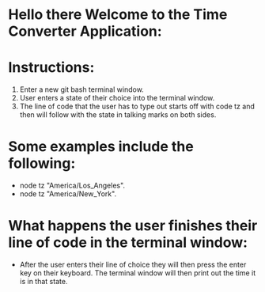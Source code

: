 # Hello there Welcome to the Time Converter Application: 

# Instructions: 
1. Enter a new git bash terminal window.
2. User enters a state of their choice into the terminal window. 
3. The line of code that the user has to type out starts off with code tz and then will follow with the state in talking marks on both sides. 

# Some examples include the following: 
- node tz "America/Los_Angeles".
- node tz "America/New_York".

# What happens the user finishes their line of code in the terminal window: 
- After the user enters their line of choice they will then press the enter key on their keyboard. The terminal window will then print out the time it is in that state. 

